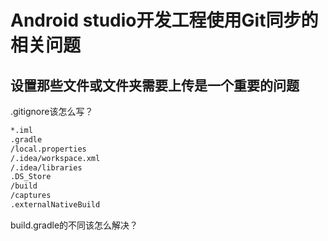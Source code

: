 # Android studio开发工程使用Git同步的相关问题

## 设置那些文件或文件夹需要上传是一个重要的问题

.gitignore该怎么写？

```bash
*.iml
.gradle
/local.properties
/.idea/workspace.xml
/.idea/libraries
.DS_Store
/build
/captures
.externalNativeBuild
```

build.gradle的不同该怎么解决？
